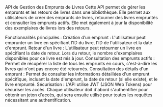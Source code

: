API de Gestion des Emprunts de Livres
Cette API permet de gérer les emprunts et les retours de livres dans une bibliothèque. Elle permet aux utilisateurs de créer des emprunts de livres, retourner des livres empruntés et consulter les emprunts actifs. Elle met également à jour la disponibilité des exemplaires de livres lors des retours.

Fonctionnalités principales :
Création d'un emprunt : L'utilisateur peut emprunter un livre en spécifiant l'ID du livre, l'ID de l'utilisateur et la date d'emprunt.
Retour d'un livre : L'utilisateur peut retourner un livre en spécifiant la date de retour. Lors du retour, le nombre d'exemplaires disponibles pour ce livre est mis à jour.
Consultation des emprunts actifs : Permet de récupérer la liste de tous les emprunts en cours, c'est-à-dire les livres qui n'ont pas encore été retournés.
Consultation des détails d'un emprunt : Permet de consulter les informations détaillées d'un emprunt spécifique, incluant la date d'emprunt, la date de retour (si elle existe), et le livre emprunté.
Sécurisation :
L'API utilise JWT (JSON Web Tokens) pour sécuriser les accès. Chaque utilisateur doit d'abord s'authentifier pour obtenir un jeton d'accès, qui sera ensuite utilisé pour toutes les requêtes nécessitant une authentification.
